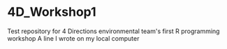# 4D_Workshop1
Test repository for 4 Directions environmental team's first R programming workshop 
A line I wrote on my local computer 
